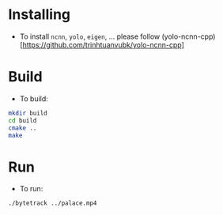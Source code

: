 
# Installing
- To install `ncnn`, `yolo`, `eigen`, ... please follow (yolo-ncnn-cpp)[https://github.com/trinhtuanvubk/yolo-ncnn-cpp]

# Build
- To build:
```bash
mkdir build
cd build
cmake ..
make
```

# Run
- To run:
```bash
./bytetrack ../palace.mp4
```